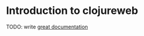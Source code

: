 # Introduction to clojureweb

TODO: write [great documentation](http://jacobian.org/writing/great-documentation/what-to-write/)
